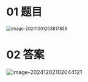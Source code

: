 # 01 题目

<img src="C:\Users\Administrator\AppData\Roaming\Typora\typora-user-images\image-20241201203817859.png" alt="image-20241201203817859" style="zoom:80%;" />



# 02 答案

![image-20241202102044121](C:\Users\Administrator\AppData\Roaming\Typora\typora-user-images\image-20241202102044121.png)